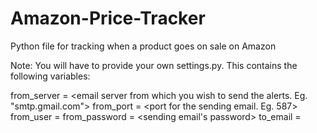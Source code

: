 # Amazon-Price-Tracker
Python file for tracking when a product goes on sale on Amazon

Note: You will have to provide your own settings.py. This contains the following variables:


from_server = <email server from which you wish to send the alerts. Eg. "smtp.gmail.com">
from_port = <port for the sending email. Eg. 587>
from_user = <sending email address>
from_password = <sending email's password>
to_email = <receiving email address>
